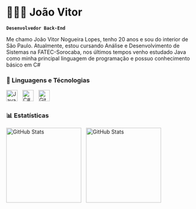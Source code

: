 # 👨🏻‍💻 João Vitor 

**`Desenvolvedor Back-End`**

Me chamo João Vitor Nogueira Lopes, tenho 20 anos e sou do interior de São Paulo. Atualmente, estou cursando Análise e Desenvolvimento de Sistemas na FATEC-Sorocaba, nos últimos tempos venho estudado Java como minha principal linguagem de programação e possuo conhecimento básico em C#

### 🤖 Linguagens e Técnologias
<img 
    align="left" 
    alt="Java"
    title="Java" 
    width="30px" 
    style="padding-right: 10px;" 
src="https://cdn.jsdelivr.net/gh/devicons/devicon@latest/icons/java/java-original.svg" 
/>
<img 
    align="left" 
    alt="C#"
    title="C#" 
    width="30px"
    style="padding-right: 10px;"
src="https://cdn.jsdelivr.net/gh/devicons/devicon@latest/icons/csharp/csharp-original.svg" />
<img 
    align="left" 
    alt="Git"
    title="Git" 
    width="30px"
    style="padding-right: 10px;"
src="https://cdn.jsdelivr.net/gh/devicons/devicon@latest/icons/git/git-original.svg" />


<br/>
<br/>

 ### 📊 Estatísticas

<p>
  <img 
    align="left" 
    alt="GitHub Stats" 
    height="200" 
    style="padding-right: 10px;" 
    src="https://github-readme-stats.vercel.app/api?username=jotavenogueira&show_icons=true&theme=tokyonight&include_all_commits=true&locale=pt-br" 
  />

<img 
      align="left" 
      alt="GitHub Stats" 
      height="200" 
      src="https://github-readme-stats.vercel.app/api/top-langs/?username=jotavenogueira&theme=tokyonight&layout=compact&custom_title=Tecnologias&langs_count=9" 
  />

</p>

          


